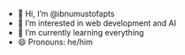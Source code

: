 - 👋 Hi, I’m @ibnumustofapts
- 👀 I’m interested in web development and AI
- 🌱 I’m currently learning everything
- 😄 Pronouns: he/him

<!---
ibnumustofapts/ibnumustofapts is a ✨ special ✨ repository because its `README.md` (this file) appears on your GitHub profile.
You can click the Preview link to take a look at your changes.
--->
